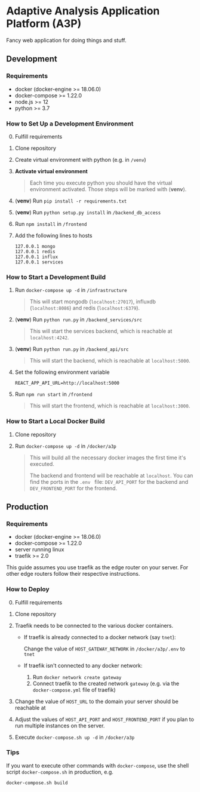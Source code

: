 # Adaptive Analysis Application Platform (A3P)

Fancy web application for doing things and stuff.



## Development

### Requirements

* docker (docker-engine >= 18.06.0)
* docker-compose >= 1.22.0
* node.js >= 12
* python >= 3.7

### How to Set Up a Development Environment

0. Fulfill requirements

1. Clone repository

2. Create virtual environment with python (e.g. in `/venv`)

3. **Activate virtual environment**

   > Each time you execute python you should have the virtual environment activated. Those steps will be marked with (**venv**).

4. (**venv**) Run `pip install -r requirements.txt`

5. (**venv**) Run `python setup.py install` in `/backend_db_access` 

6. Run `npm install` in `/frontend`

7. Add the following lines to hosts

   ```
   127.0.0.1 mongo
   127.0.0.1 redis
   127.0.0.1 influx
   127.0.0.1 services
   ```

### How to Start a Development Build

1. Run `docker-compose up -d` in `/infrastructure`

   > This will start mongodb (`localhost:27017`), influxdb (`localhost:8086`) and redis (`localhost:6379`).

2. (**venv**) Run `python run.py` in `/backend_services/src`

   > This will start the services backend, which is reachable at `localhost:4242`.

3. (**venv**) Run `python run.py` in `/backend_api/src`

   > This will start the backend, which is reachable at `localhost:5000`.

4. Set the following environment variable

   ```
   REACT_APP_API_URL=http://localhost:5000
   ```

5. Run `npm run start` in `/frontend`

   > This will start the frontend, which is reachable at `localhost:3000`.

### How to Start a Local Docker Build

1. Clone repository

2. Run `docker-compose up -d` in `/docker/a3p`

   > This will build all the necessary docker images the first time it's executed.
   >
   > The backend and frontend will be reachable at `localhost`. You can find the ports in the `.env ` file: `DEV_API_PORT` for the backend and `DEV_FRONTEND_PORT` for the frontend.



## Production

### Requirements

* docker (docker-engine >= 18.06.0)
* docker-compose >= 1.22.0
* server running linux
* traefik >= 2.0

This guide assumes you use traefik as the edge router on your server. For other edge routers follow their respective instructions.

### How to Deploy

0. Fulfill requirements

1. Clone repository

2. Traefik needs to be connected to the various docker containers.

   * If traefik is already connected to a docker network (say `tnet`):

     Change the value of `HOST_GATEWAY_NETWORK` in `/docker/a3p/.env` to `tnet`

   * If traefik isn't connected to any docker network:
     1. Run `docker network create gateway`
     2. Connect traefik to the created network `gateway` (e.g. via the `docker-compose.yml` file of traefik)

3. Change the value of `HOST_URL` to the domain your server should be reachable at

4. Adjust the values of `HOST_API_PORT` and `HOST_FRONTEND_PORT` if you plan to run multiple instances on the server.

5. Execute `docker-compose.sh up -d` in `/docker/a3p`

### Tips

If you want to execute other commands with `docker-compose`, use the shell script `docker-compose.sh` in production, e.g.

```
docker-compose.sh build
```

